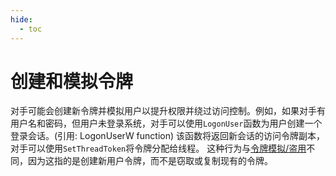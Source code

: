 ```yaml
---
hide:
  - toc
---
```


# 创建和模拟令牌

对手可能会创建新令牌并模拟用户以提升权限并绕过访问控制。例如，如果对手有用户名和密码，但用户未登录系统，对手可以使用`LogonUser`函数为用户创建一个登录会话。(引用: LogonUserW function) 该函数将返回新会话的访问令牌副本，对手可以使用`SetThreadToken`将令牌分配给线程。  这种行为与[令牌模拟/盗用](https://attack.mitre.org/techniques/T1134/001)不同，因为这指的是创建新用户令牌，而不是窃取或复制现有的令牌。
